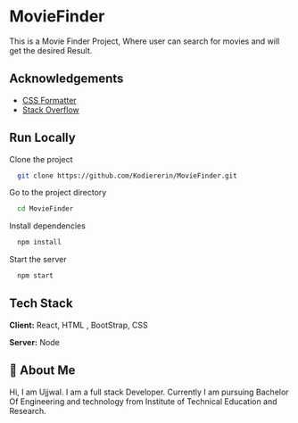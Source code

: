 # MovieFinder

This is a Movie Finder Project, Where user can search for movies and will get the desired Result.

## Acknowledgements

- [CSS Formatter](https://www.cleancss.com/css-beautify/)
- [Stack Overflow](https://stackoverflow.com/)

## Run Locally

Clone the project

```bash
  git clone https://github.com/Kodiererin/MovieFinder.git
```

Go to the project directory

```bash
  cd MovieFinder
```

Install dependencies

```bash
  npm install
```

Start the server

```bash
  npm start
```

## Tech Stack

**Client:** React, HTML , BootStrap, CSS

**Server:** Node

## 🚀 About Me

Hi, I am Ujjwal. I am a full stack Developer.
Currently I am pursuing Bachelor Of Engineering and technology from Institute of Technical Education and Research.
